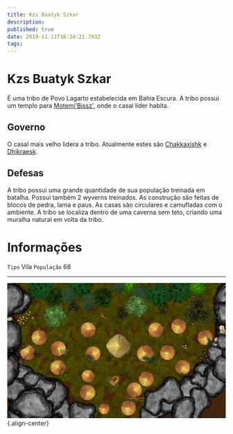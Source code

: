 ```yaml
---
title: Kzs Buatyk Szkar
description: 
published: true
date: 2019-11-11T16:34:21.793Z
tags: 
---
```


<!-- SUBTITLE: Visão geral sobre Kzs Buatyk Szkar -->

# Kzs Buatyk Szkar
É uma tribo de Povo Lagarto estabelecida em Bahia Escura. A tribo possui um templo para [Motemi'Bissz'](http://localhost/divindades/outros-deuses/motemibissz#motemibissz), onde o casal líder habita.

## Governo
O casal mais velho lidera a tribo. Atualmente estes são [Chakkaxishk](http://localhost/individuos/chakkaxishk#chakkaxishk) e [Dhikraesk](http://localhost/individuos/dhikraesk#dhikraesk).

## Defesas
A tribo possui uma grande quantidade de sua população treinada em batalha. Possui também 2 wyverns treinados. As construção são feitas de blocos de pedra, lama e paus. As casas são circulares e camufladas com o ambiente. A tribo se localiza dentro de uma caverna sem teto, criando uma muralha natural em volta da tribo.

# Informações
`Tipo` Vila
`População` 68

-----

![Kzs Buatyk Szkar 58 X 36](/uploads/mapas/kzs-buatyk-szkar-58-x-36.jpg "Kzs Buatyk Szkar 58 X 36"){.align-center}

